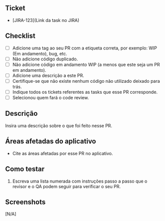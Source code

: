 <!-- O título do PR precisa seguir o seguinte formato: feat:(JIRA-123): <assunto>-->

## Ticket

- [JIRA-123](Link da task no JIRA)

<!-- Em caso de subtasks todas devem ser listadas -->
## Checklist

- [ ]  Adicione uma tag ao seu PR com a etiqueta correta, por exemplo: WIP (Em andamento), bug, etc.
- [ ]  Não adicione código duplicado.
- [ ]  Não adicione código em andamento WIP (a menos que este seja um PR em andamento).
- [ ]  Adicione uma descrição a este PR.
- [ ]  Certifique-se que não existe nenhum código não utilizado deixado para trás.
- [ ]  Indique todos os tickets referentes as tasks que esse PR corresponde.
- [ ]  Selecionou quem fará o code review.

## Descrição

Insira uma descrição sobre o que foi feito nesse PR.

## Áreas afetadas do aplicativo

- Cite as áreas afetadas por esse PR no aplicativo.

## Como testar

1. Escreva uma lista numerada com instruções passo a passo que o revisor e o QA podem seguir para verificar o seu PR.

## Screenshots

<!-- [Insira aqui ou deixe como N/A] -->

[N/A]